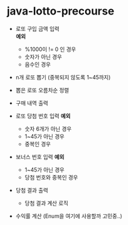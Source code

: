 # java-lotto-precourse
- 로또 구입 금액 입력  
	**예외**  
	- %1000이 != 0 인 경우
	- 숫자가 아닌 경우
	- 음수인 경우

- n개 로또 뽑기 (중복되지 않도록 1~45까지)

- 뽑은 로또 오름차순 정렬

- 구매 내역 출력

- 로또 당첨 번호 입력
	**예외**
	- 숫자 6개가 아닌 경우
	- 1~45가 아닌 경우
	- 중복인 경우

- 보너스 번호 입력
	**예외**
	- 1~45가 아닌 경우
	- 당첨 번호와 중복인 경우

- 당첨 결과 출력
    - 당첨 결과 계산 로직

- 수익률 계산 (Enum을 여기에 사용할까 고민중..)